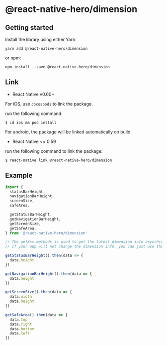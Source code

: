 # @react-native-hero/dimension

## Getting started

Install the library using either Yarn:

```
yarn add @react-native-hero/dimension
```

or npm:

```
npm install --save @react-native-hero/dimension
```

## Link

- React Native v0.60+

For iOS, use `cocoapods` to link the package.

run the following command:

```
$ cd ios && pod install
```

For android, the package will be linked automatically on build.

- React Native <= 0.59

run the following command to link the package:

```
$ react-native link @react-native-hero/dimension
```

## Example

```js
import {
  statusBarHeight,
  navigationBarHeight,
  screenSize,
  safeArea,

  getStatusBarHeight,
  getNavigationBarHeight,
  getScreenSize,
  getSafeArea,
} from '@react-native-hero/dimension'

// The getXxx methods is used to get the latest dimension info asynchronously.
// If your app will not change the dimension info, you can just use the corresponding variables.

getStatusBarHeight().then(data => {
  data.height
})

getNavigationBarHeight().then(data => {
  data.height
})

getScreenSize().then(data => {
  data.width
  data.height
})

getSafeArea().then(data => {
  data.top
  data.right
  data.bottom
  data.left
})
```
